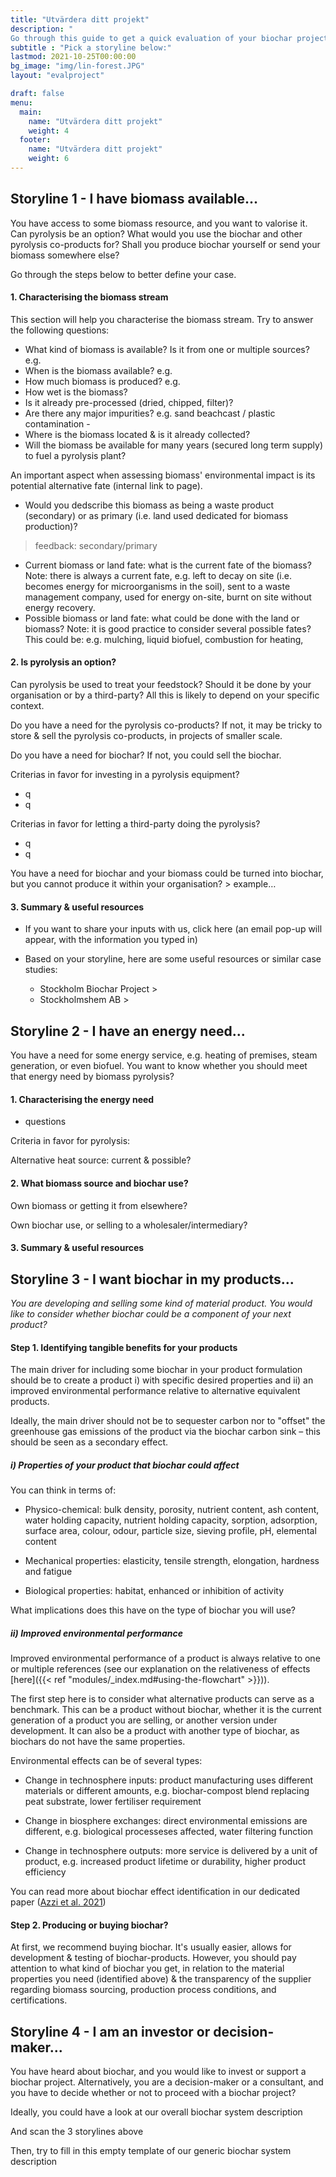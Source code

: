 ```yaml
---
title: "Utvärdera ditt projekt"
description: "
Go through this guide to get a quick evaluation of your biochar project. Start by picking the storyline that fits you best."
subtitle : "Pick a storyline below:"
lastmod: 2021-10-25T00:00:00
bg_image: "img/lin-forest.JPG"
layout: "evalproject"

draft: false
menu:
  main:
    name: "Utvärdera ditt projekt"
    weight: 4
  footer:
    name: "Utvärdera ditt projekt"
    weight: 6
---
```



## Storyline 1 - I have biomass available...

You have access to some biomass resource, and you want to valorise it. Can pyrolysis be an option? What would you use the biochar and other pyrolysis co-products for? Shall you produce biochar yourself or send your biomass somewhere else? 

Go through the steps below to better define your case.

#### 1. Characterising the biomass stream

This section will help you characterise the biomass stream. Try to answer the following questions:
- What kind of biomass is available? Is it from one or multiple sources? e.g. 
- When is the biomass available? e.g. 
- How much biomass is produced? e.g. 
- How wet is the biomass?
- Is it already pre-processed (dried, chipped, filter)?
- Are there any major impurities? e.g. sand beachcast / plastic contamination -
- Where is the biomass located & is it already collected?
- Will the biomass be available for many years (secured long term supply) to fuel a pyrolysis plant?

An important aspect when assessing biomass' environmental impact is its potential alternative fate (internal link to page). 
- Would you dedscribe this biomass as being a waste product (secondary) or as primary (i.e. land used dedicated for biomass production)?
> feedback: secondary/primary
- Current biomass or land fate: what is the current fate of the biomass? Note: there is always a current fate, e.g. left to decay on site (i.e. becomes energy for microorganisms in the soil), sent to a waste management company, used for energy on-site, burnt on site without energy recovery.
- Possible biomass or land fate: what could be done with the land or biomass? Note: it is good practice to consider several possible fates? This could be: e.g. mulching, liquid biofuel, combustion for heating, 


#### 2. Is pyrolysis an option?

Can pyrolysis be used to treat your feedstock? Should it be done by your organisation or by a third-party? All this is likely to depend on your specific context.

Do you have a need for the pyrolysis co-products? If not, it may be tricky to store & sell the pyrolysis co-products, in projects of smaller scale.

Do you have a need for biochar? If not, you could sell the biochar. 

Criterias in favor for investing in a pyrolysis equipment?
- q
- q
  
Criterias in favor for letting a third-party doing the pyrolysis?
- q
- q

You have a need for biochar and your biomass could be turned into biochar, but you cannot produce it within your organisation? > example… 

#### 3. Summary & useful resources 

- If you want to share your inputs with us, click here (an email pop-up will appear, with the information you typed in)

- Based on your storyline, here are some useful resources or similar case studies:
  - Stockholm Biochar Project > 
  - Stockholmshem AB > 
  


## Storyline 2 - I have an energy need...

You have a need for some energy service, e.g. heating of premises, steam generation, or even biofuel. You want to know whether you should meet that energy need by biomass pyrolysis?

#### 1. Characterising the energy need

- questions


Criteria in favor for pyrolysis:

Alternative heat source: current & possible?


#### 2. What biomass source and biochar use?

Own biomass or getting it from elsewhere?

Own biochar use, or selling to a wholesaler/intermediary?



#### 3. Summary & useful resources 


## Storyline 3 - I want biochar in my products...

*You are developing and selling some kind of material product. You would like to consider whether biochar could be a component of your next product?*

#### Step 1. Identifying tangible benefits for your products

The main driver for including some biochar in your product formulation should be to create a product i) with specific desired properties and ii) an improved environmental performance relative to alternative equivalent products.

Ideally, the main driver should not be to sequester carbon nor to "offset" the greenhouse gas emissions of the product via the biochar carbon sink – this should be seen as a secondary effect.

##### **i) Properties of your product that biochar could affect**

You can think in terms of:

- Physico-chemical: bulk density, porosity, nutrient content, ash content, water holding capacity, nutrient holding capacity, sorption, adsorption, surface area, colour, odour, particle size, sieving profile, pH, elemental content

- Mechanical properties: elasticity, tensile strength, elongation, hardness and fatigue 

- Biological properties: habitat, enhanced or inhibition of activity

What implications does this have on the type of biochar you will use? 

##### **ii) Improved environmental performance**

Improved environmental performance of a product is always relative to one or multiple references (see our explanation on the relativeness of effects [here]({{< ref "modules/_index.md#using-the-flowchart" >}})). 

The first step here is to consider what alternative products can serve as a benchmark. This can be a product without biochar, whether it is the current generation of a product you are selling, or another version under development. It can also be a product with another type of biochar, as biochars do not have the same properties.

Environmental effects can be of several types:
- Change in technosphere inputs: product manufacturing uses different materials or different amounts, e.g. biochar-compost blend replacing peat substrate, lower fertiliser requirement
  
- Change in biosphere exchanges: direct environmental emissions are different, e.g. biological processeses affected, water filtering function
  
- Change in technosphere outputs: more service is delivered by a unit of product, e.g. increased product lifetime or durability, higher product efficiency

You can read more about biochar effect identification in our dedicated paper (<a href="https://doi.org/10.1016/j.jenvman.2021.112154" target="_blank">Azzi et al. 2021</a>)

#### Step 2. Producing or buying biochar?

At first, we recommend buying biochar. It's usually easier, allows for development & testing of biochar-products. However, you should pay attention to what kind of biochar you get, in relation to the material properties you need (identified above) & the transparency of the supplier regarding biomass sourcing, production process conditions, and certifications.


## Storyline 4 - I am an investor or decision-maker... 

You have heard about biochar, and you would like to invest or support a biochar project. Alternatively, you are a decision-maker or a consultant, and you have to decide whether or not to proceed with a biochar project? 

Ideally, you could have a look at our overall biochar system description

And scan the 3 storylines above

Then, try to fill in this empty template of our generic biochar system description





